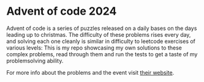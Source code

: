 # Advent of code 2024
Advent of code is a series of puzzles released on a daily bases on the days leading up to christmas.
The difficulty of these problems rises every day, and solving each one cleanly is similar in difficulty to leetcode exercises of various levels:
This is my repo showcasing my own solutions to these complex problems, read through them and run the tests to get a taste of my problemsolving ability.


For more info about the problems and the event visit [their website](https://adventofcode.com/).
